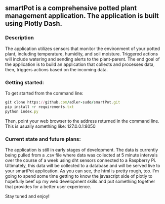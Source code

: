 ## smartPot is a comprehensive potted plant management application. The application is built using Plotly Dash.

### Description
The application utilizes sensors that monitor the environment of your potted plant, including temperature, humidity, and soil moisture. Triggered actions will include watering and sending alerts to the plant-parent. The end goal of the application is to build an application that collects and processes data, then, triggers actions based on the incoming data.


### Getting started:
To get started from the command line:
```ruby
git clone https://github.com/adler-sudo/smartPot.git
pip install -r requirements.txt
python index.py
```

Then, point your web browser to the address returned in the command line. This is usually something like: 127.0.0.1:8050

### Current state and future plans:
The application is still in early stages of development. The data is currently being pulled from a .csv file where data was collected at 5 minute intervals over the course of a week using dht sensors connected to a Raspberry Pi. Ultimately, this data will be collected to a database and will be served live to your smartPot application. As you can see, the html is pretty rough, too. I'm going to spend some time getting to know the javascript side of plotly to hopefully beef up my web development skills and put something together that provides for a better user experience.

Stay tuned and enjoy!